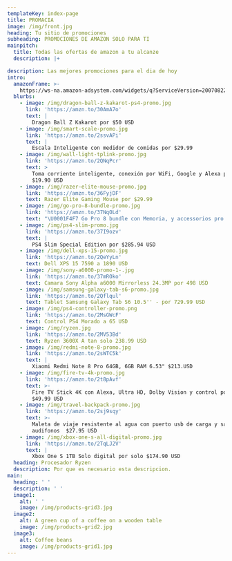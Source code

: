 ```yaml
---
templateKey: index-page
title: PROMACIA
image: /img/front.jpg
heading: Tu sitio de promociones
subheading: PROMOCIONES DE AMAZON SOLO PARA TI
mainpitch:
  title: Todas las ofertas de amazon a tu alcanze
  description: |+

description: Las mejores promociones para el dia de hoy
intro:
  amazonFrame: >-
    https://ws-na.amazon-adsystem.com/widgets/q?ServiceVersion=20070822&OneJS=1&Operation=GetAdHtml&MarketPlace=US&source=ss&ref=as_ss_li_til&ad_type=product_link&tracking_id=ismaloencuent-20&language=en_US&marketplace=amazon&region=US&placement=B0794W1SKP&asins=B0794W1SKP&linkId=126c54ba1992ec0114d0488fd4d55820&show_border=true&link_opens_in_new_window=true
  blurbs:
    - image: /img/dragon-ball-z-kakarot-ps4-promo.jpg
      link: 'https://amzn.to/30AmA7o'
      text: |
        Dragon Ball Z Kakarot por $50 USD
    - image: /img/smart-scale-promo.jpg
      link: 'https://amzn.to/2ssvAPi'
      text: |
        Escala Inteligente con medidor de comidas por $29.99
    - image: /img/wall-light-tplink-promo.jpg
      link: 'https://amzn.to/2QNqPcr'
      text: >
        Toma corriente inteligente, conexión por WiFi, Google y Alexa por solo
        $19.90 USD
    - image: /img/razer-elite-mouse-promo.jpg
      link: 'https://amzn.to/36FyjDF'
      text: Razer Elite Gaming Mouse por $29.99
    - image: /img/go-pro-8-bundle-promo.jpg
      link: 'https://amzn.to/37NqOLd'
      text: "\U0001F4F7 Go Pro 8 bundle con Memoria, y accessorios pro $449.99 USD "
    - image: /img/ps4-slim-promo.jpg
      link: 'https://amzn.to/37I9ozv'
      text: |
        PS4 Slim Special Edition por $285.94 USD
    - image: /img/dell-xps-15-promo.jpg
      link: 'https://amzn.to/2QeYyLn'
      text: Dell XPS 15 7590 a 1890 USD
    - image: /img/sony-a6000-promo-1-.jpg
      link: 'https://amzn.to/37mROko'
      text: Camara Sony Alpha a6000 Mirrorless 24.3MP por 498 USD
    - image: /img/samsung-galaxy-tab-s6-promo.jpg
      link: 'https://amzn.to/2Qflqul'
      text: Tablet Samsung Galaxy Tab S6 10.5'' - por 729.99 USD
    - image: /img/ps4-controller-promo.png
      link: 'https://amzn.to/2MsGWcF'
      text: Control PS4 Morado a 65 USD
    - image: /img/ryzen.jpg
      link: 'https://amzn.to/2MV53Bd'
      text: Ryzen 3600X A tan solo 238.99 USD
    - image: /img/redmi-note-8-promo.jpg
      link: 'https://amzn.to/2sWTC5k'
      text: |
        Xiaomi Redmi Note 8 Pro 64GB, 6GB RAM 6.53" $213.USD
    - image: /img/fire-tv-4k-promo.jpg
      link: 'https://amzn.to/2t8pAvf'
      text: >-
        Fire TV Stick 4K con Alexa, Ultra HD, Dolby Vision y control por voz por
        $49.99 USD 
    - image: /img/travel-backpack-promo.jpg
      link: 'https://amzn.to/2sj9sqy'
      text: >-
        Maleta de viaje resistente al agua con puerto usb de carga y salida de
        audifonos  $27.95 USD
    - image: /img/xbox-one-s-all-digital-promo.jpg
      link: 'https://amzn.to/2TqLJ2V'
      text: |
        Xbox One S 1TB Solo digital por solo $174.90 USD 
  heading: Procesador Ryzen
  description: Por que es necesario esta descripcion.
main:
  heading: ' '
  description: ' '
  image1:
    alt: ' '
    image: /img/products-grid3.jpg
  image2:
    alt: A green cup of a coffee on a wooden table
    image: /img/products-grid2.jpg
  image3:
    alt: Coffee beans
    image: /img/products-grid1.jpg
---
```


